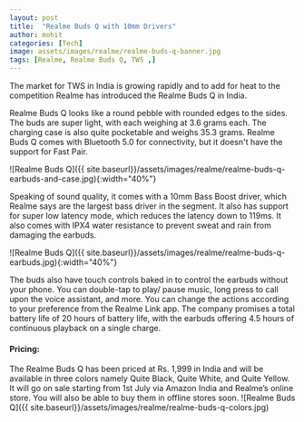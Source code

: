 ```yaml
---
layout: post
title:  "Realme Buds Q with 10mm Drivers"
author: mohit
categories: [Tech]
image: assets/images/realme/realme-buds-q-banner.jpg
tags: [Realme, Realme Buds Q, TWS ,]
---
```

The market for TWS in India is growing rapidly and to add for heat to the competition Realme has introduced the Realme Buds Q in India.

Realme Buds Q looks like a round pebble with rounded edges to the sides. The buds are super light, with each weighing at 3.6 grams each. The charging case is also quite pocketable and weighs 35.3 grams. Realme Buds Q comes with Bluetooth 5.0  for connectivity, but it doesn't have the support for Fast Pair.

![Realme Buds Q]({{ site.baseurl}}/assets/images/realme/realme-buds-q-earbuds-and-case.jpg){:width="40%"}

Speaking of sound quality, it comes with a 10mm Bass Boost driver, which Realme says are the largest bass driver in the segment. It also has support for super low latency mode, which reduces the latency down to 119ms. It also comes with IPX4 water resistance to prevent sweat and rain from damaging the earbuds.

![Realme Buds Q]({{ site.baseurl}}/assets/images/realme/realme-buds-q-earbuds.jpg){:width="40%"}

The buds also have touch controls baked in to control the earbuds without your phone. You can double-tap to play/ pause music, long press to call upon the voice assistant, and more. You can change the actions according to your preference from the Realme Link app. The company promises a total battery life of 20 hours of battery life, with the earbuds offering 4.5 hours of continuous playback on a single charge.


#### Pricing:
The Realme Buds Q has been priced at Rs. 1,999 in India and will be available in three colors namely Quite Black, Quite White, and Quite Yellow. It will go on sale starting from 1st July via Amazon India and Realme’s online store. You will also be able to buy them in offline stores soon. 
![Realme Buds Q]({{ site.baseurl}}/assets/images/realme/realme-buds-q-colors.jpg)